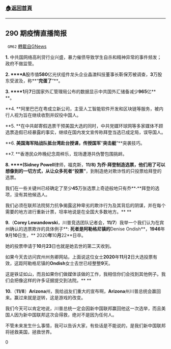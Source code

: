 ###  [:house:返回首頁](https://github.com/ourhimalayas/txt)
---

## 290 期疫情直播简报
` GM62` [轉載自GNews](https://gnews.org/zh-hans/563886/)

![]()**1.** 中共国网络高利贷行业兴盛，暴力催债导致学生自杀和精神异常的事件频发；政府不做监管。

**2. ****A**股市值**580**亿光伏组件龙头企业晶澳科技董事长靳保芳被调查，**3**万股东受波及，称**“**完蛋了**”**。

**3. ****1**月**7**日国家外汇管理局公布的数据显示中共国外汇储备减少**965**亿** **。

**4. **阿里巴巴在粤成立新公司，主营人工智能软件开发和区块链等服务，被内行人视为旨在继续收割并奴役中国人。

**5. **在中共邮寄假选票干预美国大选的同时，中共党媒环球网等多家媒体不顾选票造假已经暴露的事实，继续在国内发文宣传称拜登当选已成定局，误导国人。

**6. **美国海军陆战队抵台湾赴台授课，传授国军**”**突击艇**”**突袭技巧。

**7. **香港民众昨晚纪念周梓乐，现场遭港共伪警包围挑衅。

**8. ****(Sidney Powell**律师，福克斯，**11/8) **为乔**·**拜登制造选票，他们用了可以想像到的一切方式，从让众多死者**“**投票**”**，到制造绝对欺诈性的只投票给拜登的选票。

我们在一些关键州已经确定了至少**45**万张选票上奇迹般地只有乔**·**拜登的选项，没有其他候选人。

我们必须在联邦法院努力抗争揭露这种卑劣的欺诈行为及其背后的阴谋，并在每个需要的地方进行重新计票，坦率地说是在全国大多数地方。** **

**9.**（**Corey Lewandowski**，川普竞选团队记者会，**11/7**）我举一个我们认为在宾州确认的选票欺诈的具体例子**: **死者是阿勒格尼镇的**Denise Ondish**，**1946**年**9**月**10**日生，** 2020**年**10**月**22**日卒。

她的投票申请于**10**月**23**日也就是她去世的第二天收到。

如果今天去访问宾州州务卿网站，上面说这位女士**2020**年**11**月**2**日大选投票有效，这距阿勒格尼镇的**Ondish**女士去世已经整整**9**天。

这是铁证如山，而且如果你们做媒体该做的工作，我相信你们会找到其他例子。我们会把像这样的许多证据提交到法院。** **

**10.**（**11/8**）**Arizona**州，我给战友们重大的宣布啊，**Arizona**州川普总统会赢回来。赢过来就是逆转，这是游戏的改变。

我们今天可以肯定地说，川普总统一定会因新中国联邦赢回他这一次选举，而且美国人因为新中国联邦这次会得救，绝对不是因为任何人。

不管未来发生什么事情，我可以告诉大家，有些话是不能说的，是我们新中国联邦将拯救美国，拯救世界。

0
